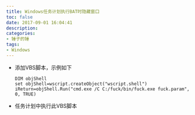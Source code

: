 ```yaml
---
title: Windows任务计划执行BAT时隐藏窗口
toc: false
date: 2017-09-01 16:04:41
description:
categories:
- 锤子的锤
tags:
- Windows
---
```

- 添加VBS脚本，示例如下

  ```vbscript
  DIM objShell
  set objShell=wscript.createObject("wscript.shell")
  iReturn=objShell.Run("cmd.exe /C C:/fuck/bin/fuck.exe fuck.param", 0, TRUE)
  ```

- 任务计划中执行此VBS脚本